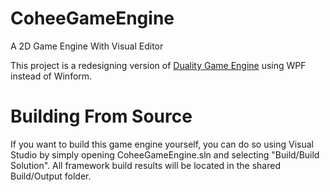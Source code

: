# CoheeGameEngine

A 2D Game Engine With Visual Editor

This project is a redesigning version of [Duality Game Engine](https://github.com/AdamsLair/duality) using WPF instead of Winform.

# Building From Source
If you want to build this game engine yourself, you can do so using Visual Studio by simply opening CoheeGameEngine.sln and selecting "Build/Build Solution". All framework build results will be located in the shared Build/Output folder.
